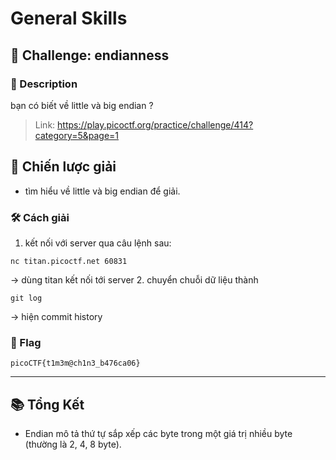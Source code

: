 
# General Skills

## 🧩 Challenge: endianness

### 📝 Description
bạn có biết về little và big endian ?

> Link: https://play.picoctf.org/practice/challenge/414?category=5&page=1

## 🧠 Chiến lược giải
- tìm hiểu về little và big endian để giải.

### 🛠️ Cách giải

1. kết nối với server qua câu lệnh sau:

```
nc titan.picoctf.net 60831
```
-> dùng titan kết nối tới server
2. chuyển chuỗi dữ liệu thành
```
git log
```
-> hiện commit history 

### 🏁 Flag
```
picoCTF{t1m3m@ch1n3_b476ca06}
```

---

## 📚 Tổng Kết
- Endian mô tả thứ tự sắp xếp các byte trong một giá trị nhiều byte (thường là 2, 4, 8 byte).
